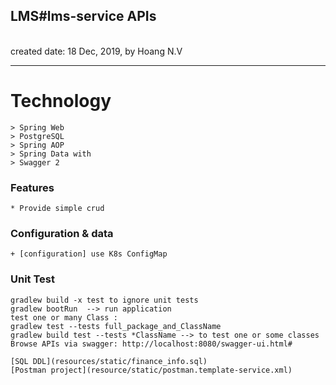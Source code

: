 <h2>LMS#lms-service APIs</h2>
<br>created date: 18 Dec, 2019, by Hoang N.V

********************************************************************************************************* 
# Technology
	> Spring Web	
	> PostgreSQL
	> Spring AOP
	> Spring Data with 
	> Swagger 2

### Features
	* Provide simple crud 

### Configuration & data
	+ [configuration] use K8s ConfigMap

### Unit Test
	gradlew build -x test to ignore unit tests
	gradlew bootRun  --> run application
	test one or many Class :   
	gradlew test --tests full_package_and_ClassName
	gradlew build test --tests *ClassName --> to test one or some classes  
	Browse APIs via swagger: http://localhost:8080/swagger-ui.html#
	
	[SQL DDL](resources/static/finance_info.sql)
	[Postman project](resource/static/postman.template-service.xml)
